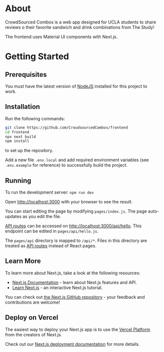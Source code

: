 # About

CrowdSourced Combos is a web app designed for UCLA students to share reviews o their favorite sandwich and drink combinations from The Study!

The frontend uses Material UI components with Next.js. 

# Getting Started

## Prerequisites

You must have the latest version of [NodeJS](https://nodejs.org/en/) installed for this project to work.

## Installation

Run the following commands:
```bash
git clone https://github.com/CroudsourcedCombos/frontend
cd frontend
npx next build
npm install
```
to set up the repository.

Add a new file `.env.local` and add required environment variables (see `.env.example` for reference) to successfully build the project.

## Running

To run the development server: `npm run dev`

Open [http://localhost:3000](http://localhost:3000) with your browser to see the result.

You can start editing the page by modifying `pages/index.js`. The page auto-updates as you edit the file.

[API routes](https://nextjs.org/docs/api-routes/introduction) can be accessed on [http://localhost:3000/api/hello](http://localhost:3000/api/hello). This endpoint can be edited in `pages/api/hello.js`.

The `pages/api` directory is mapped to `/api/*`. Files in this directory are treated as [API routes](https://nextjs.org/docs/api-routes/introduction) instead of React pages.

## Learn More

To learn more about Next.js, take a look at the following resources:

- [Next.js Documentation](https://nextjs.org/docs) - learn about Next.js features and API.
- [Learn Next.js](https://nextjs.org/learn) - an interactive Next.js tutorial.

You can check out [the Next.js GitHub repository](https://github.com/vercel/next.js/) - your feedback and contributions are welcome!

## Deploy on Vercel

The easiest way to deploy your Next.js app is to use the [Vercel Platform](https://vercel.com/new?utm_medium=default-template&filter=next.js&utm_source=create-next-app&utm_campaign=create-next-app-readme) from the creators of Next.js.

Check out our [Next.js deployment documentation](https://nextjs.org/docs/deployment) for more details.
